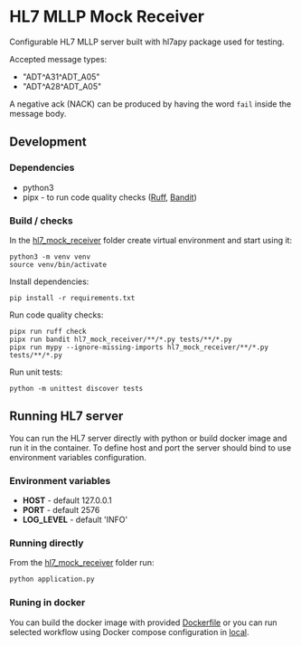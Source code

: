 # HL7 MLLP Mock Receiver

Configurable HL7 MLLP server built with hl7apy package used for testing.

Accepted message types:
- "ADT^A31^ADT_A05"
- "ADT^A28^ADT_A05"

A negative ack (NACK) can be produced by having the word `fail` inside the message body.

## Development

### Dependencies

- python3
- pipx - to run code quality checks ([Ruff](https://github.com/astral-sh/ruff), [Bandit](https://github.com/PyCQA/bandit))

### Build / checks

In the [hl7_mock_receiver](.) folder create virtual environment and start using it:
```
python3 -m venv venv
source venv/bin/activate
```

Install dependencies:
```
pip install -r requirements.txt
```

Run code quality checks:
```
pipx run ruff check
pipx run bandit hl7_mock_receiver/**/*.py tests/**/*.py
pipx run mypy --ignore-missing-imports hl7_mock_receiver/**/*.py tests/**/*.py
```

Run unit tests:
```
python -m unittest discover tests
```

## Running HL7 server

You can run the HL7 server directly with python or build docker image and run it in the container.
To define host and port the server should bind to use environment variables configuration.

### Environment variables

- **HOST** - default 127.0.0.1
- **PORT** - default 2576
- **LOG_LEVEL** - default 'INFO'

### Running directly

From the [hl7_mock_receiver](.) folder run:
```sh
python application.py
```

### Runing in docker

You can build the docker image with provided [Dockerfile](./Dockerfile) or you can run selected workflow
using Docker compose configuration in [local](../local/README.md).
